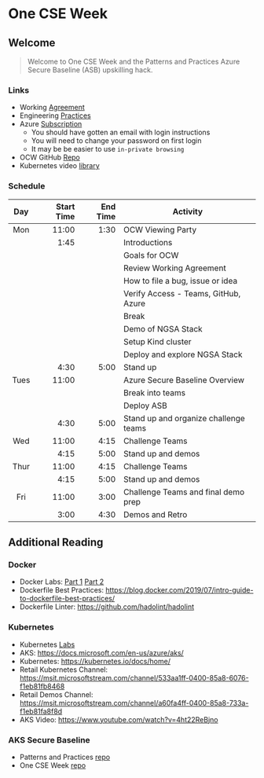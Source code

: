 # One CSE Week

## Welcome

> Welcome to One CSE Week and the Patterns and Practices Azure Secure Baseline (ASB) upskilling hack.

### Links

- Working [Agreement](docs/WorkingAgreement.md)
- Engineering [Practices](docs/EngineeringPractices.md)
- Azure [Subscription](https://portal.azure.com)
  - You should have gotten an email with login instructions
  - You will need to change your password on first login
  - It may be be easier to use `in-private browsing`
- OCW GitHub [Repo](https://github.com/retaildevcrews/k8s-quickstart)
- Kubernetes video [library](https://msit.microsoftstream.com/channel/533aa1ff-0400-85a8-6076-f1eb81fb8468)

### Schedule

Day   | Start Time | End Time | Activity |
:---: | ---------: | -------: | -------- |
Mon   | 11:00      | 1:30     | OCW Viewing Party |
|     | 1:45       |          | Introductions |
|     |            |          | Goals for OCW |
|     |            |          | Review Working Agreement |
|     |            |          | How to file a bug, issue or idea |
|     |            |          | Verify Access - Teams, GitHub, Azure |
|     |            |          | Break |
|     |            |          | Demo of NGSA Stack |
|     |            |          | Setup Kind cluster |
|     |            |          | Deploy and explore NGSA Stack |
|     | 4:30       | 5:00     | Stand up |
Tues  | 11:00      |          | Azure Secure Baseline Overview |
|     |            |          | Break into teams |
|     |            |          | Deploy ASB |
|     | 4:30       | 5:00     | Stand up and organize challenge teams |
Wed   | 11:00      | 4:15     | Challenge Teams |
|     | 4:15       | 5:00     | Stand up and demos |
Thur  | 11:00      | 4:15     | Challenge Teams |
|     | 4:15       | 5:00     | Stand up and demos |
Fri   | 11:00      | 3:00     | Challenge Teams and final demo prep |
|     | 3:00       | 4:30     | Demos and Retro |

## Additional Reading

### Docker

- Docker Labs: [Part 1](./LabSeries/02-Docker-Part-1/README.md) [Part 2](./LabSeries/03-Docker-Part-2/README.md)
- Dockerfile Best Practices: <https://blog.docker.com/2019/07/intro-guide-to-dockerfile-best-practices/>
- Dockerfile Linter: <https://github.com/hadolint/hadolint>

### Kubernetes

- Kubernetes [Labs](./LabSeries)
- AKS: <https://docs.microsoft.com/en-us/azure/aks/>
- Kubernetes: <https://kubernetes.io/docs/home/>
- Retail Kubernetes Channel: <https://msit.microsoftstream.com/channel/533aa1ff-0400-85a8-6076-f1eb81fb8468>
- Retail Demos Channel: <https://msit.microsoftstream.com/channel/a60fa4ff-0400-85a8-733a-f1eb81fa8f8d>
- AKS Video: <https://www.youtube.com/watch?v=4ht22ReBjno>

### AKS Secure Baseline

- Patterns and Practices [repo](https://github.com/mspnp/aks-secure-baseline)
- One CSE Week [repo](https://github.com/retaildevcrews/ocw-asb)
